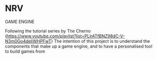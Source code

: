 # NRV
GAME ENGINE

Following the tutorial series by The Cherno (https://www.youtube.com/playlist?list=PLlrATfBNZ98dC-V-N3m0Go4deliWHPFwT)
The intention of this project is to understand the components that make up a game engine, and to have a personalised tool to build games from
